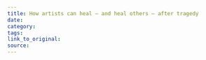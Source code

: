 ```yaml
---
title: How artists can heal – and heal others – after tragedy
date:
category:
tags:
link_to_original:
source:
---
```


